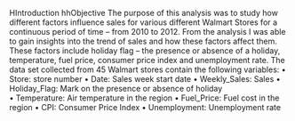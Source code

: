 HIntroduction
hhObjective
The purpose of this analysis was to study how different factors influence sales for various different Walmart Stores for a continuous period of time – from 2010 to 2012. From the analysis I was able to gain insights into the trend of sales and how these factors affect them. These factors include holiday flag – the presence or absence of a holiday, temperature, fuel price, consumer price index and unemployment rate. 
 The data set collected from 45 Walmart stores contain the following variables:
•	Store: store number
•	Date: Sales week start date
•	Weekly_Sales: Sales
•	Holiday_Flag: Mark on the presence or absence of holiday  
•	Temperature: Air temperature in the region
•	Fuel_Price: Fuel cost in the region
•	CPI: Consumer Price Index
•	Unemployment: Unemployment rate


